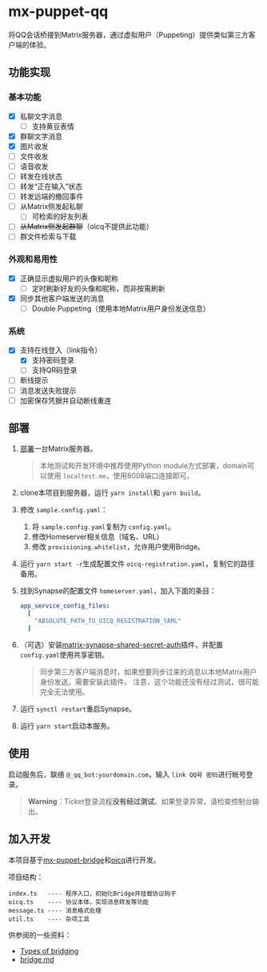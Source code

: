 # mx-puppet-qq

将QQ会话桥接到Matrix服务器，通过虚拟用户（Puppeting）提供类似第三方客户端的体验。

## 功能实现

### 基本功能

- [X] 私聊文字消息
  - [ ] 支持黄豆表情
- [X] 群聊文字消息
- [X] 图片收发
- [ ] 文件收发
- [ ] 语音收发
- [ ] 转发在线状态
- [ ] 转发“正在输入”状态
- [ ] 转发远端的撤回事件
- [ ] 从Matrix侧发起私聊
  - [ ] 可检索的好友列表
- [ ] ~~从Matrix侧发起群聊~~（oicq不提供此功能）
- [ ] 群文件检索与下载

### 外观和易用性

- [X] 正确显示虚拟用户的头像和昵称
  - [ ] 定时刷新好友的头像和昵称，而非按需刷新
- [X] 同步其他客户端发送的消息
  - [ ] Double Puppeting（使用本地Matrix用户身份发送信息）

### 系统

- [X] 支持在线登入（link指令）
  - [X] 支持密码登录
  - [ ] 支持QR码登录
- [ ] 断线提示
- [ ] 消息发送失败提示
- [ ] 加密保存凭据并自动断线重连

## 部署

1. [部署](https://matrix-org.github.io/synapse/latest/setup/installation.html)一台Matrix服务器。

   > 本地测试和开发环境中推荐使用Python module方式部署，domain可以使用 `localtest.me`，使用8008端口连接即可。
   >
2. clone本项目到服务器，运行 `yarn install`和 `yarn build`。
3. 修改 `sample.config.yaml`：

   1. 将 `sample.config.yaml`复制为 `config.yaml`。
   2. 修改Homeserver相关信息（域名、URL）
   3. 修改 `provisioning.whitelist`，允许用户使用Bridge。
4. 运行 `yarn start -r`生成配置文件 `oicq-registration.yaml`，复制它的路径备用。
5. 找到Synapse的配置文件 `homeserver.yaml`，加入下面的条目：

   ```yaml
   app_service_config_files:
     [
       "ABSOLUTE_PATH_TO_OICQ_REGISTRATION_YAML"
     ]
   ```
6. （可选）安装[matrix-synapse-shared-secret-auth](https://github.com/devture/matrix-synapse-shared-secret-auth)插件，并配置 `config.yaml`使用共享密钥。

   > 同步第三方客户端消息时，如果想要同步过来的消息以本地Matrix用户身份发送，需要安装此插件。
   > 注意，这个功能还没有经过测试，很可能完全无法使用。
   >
7. 运行 `synctl restart`重启Synapse。
8. 运行 `yarn start`启动本服务。

## 使用

启动服务后，联络 `@_qq_bot:yourdomain.com`，输入 `link QQ号 密码`进行帐号登录。

> **Warning**：Ticket登录流程**没有经过测试**。如果登录异常，请检查控制台输出。

## 加入开发

本项目基于[mx-puppet-bridge](https://gitlab.com/mx-puppet/mx-puppet-bridge)和[oicq](https://github.com/takayama-lily/oicq)进行开发。

项目结构：

```
index.ts   ---- 程序入口，初始化Bridge并挂载协议钩子
oicq.ts    ---- 协议本体，实现消息转发等功能
message.ts ---- 消息格式处理
util.ts    ---- 杂项工具
```

供参阅的一些资料：

- [Types of bridging](https://matrix.org/docs/guides/types-of-bridging)
- [bridge.md](https://gitlab.com/mx-puppet/mx-puppet-bridge/-/blob/main/bridge.md)
